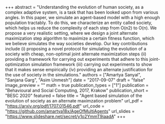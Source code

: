 +++
abstract = "Understanding the evolution of human society, as a complex adaptive system, is a task that has been looked upon from various angles. In this paper, we simulate an agent-based model with a high enough population tractably. To do this, we characterize an entity called society, which helps us reduce the complexity of each step from O(n2) to O(n). We propose a very realistic setting, where we design a joint alternate maximization step algorithm to maximize a certain fitness function, which we believe simulates the way societies develop. Our key contributions include (i) proposing a novel protocol for simulating the evolution of a society with cheap, non-optimal joint alternate maximization steps (ii) providing a framework for carrying out experiments that adhere to this joint-optimization simulation framework (iii) carrying out experiments to show that it makes sense empirically (iv) providing an alternate justification for the use of society in the simulations."
authors = ["Amartya Sanyal", "Sanjana Garg", "Asim Unmesh"]
date = "2017-09-07"
draft = "false"
image_preview = ""
math = true
publication_types = ["1"]
publication = "Behavioural and Social Computing, 2017, Krakow"
publication_short = "BESC 2020"
featured = false
title = "Agent based simulation of the evolution of society as an alternate maximzation problem"
url_pdf = "https://arxiv.org/pdf/1707.01546.pdf"
url_code = "https://github.com/amartya18x/AgeOfMultiAgents"
url_slides = "https://www.slideshare.net/secret/y1o2YmmT9iaadA"
+++
